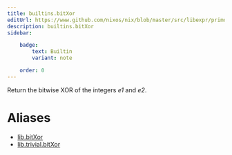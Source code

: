 ```yaml
---
title: builtins.bitXor
editUrl: https://www.github.com/nixos/nix/blob/master/src/libexpr/primops.cc
description: builtins.bitXor
sidebar:

    badge:
        text: Builtin
        variant: note

    order: 0
---
```


Return the bitwise XOR of the integers *e1* and *e2*.


# Aliases

- [lib.bitXor](/reference/libbitXor)
- [lib.trivial.bitXor](/reference/libtrivial.bitXor)


